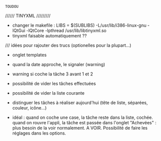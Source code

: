 	TOUDOU

////// TINYXML  /////////
- changer le makefile :
LIBS  = $(SUBLIBS)  -L/usr/lib/i386-linux-gnu -lQtGui -lQtCore -lpthread /usr/lib/libtinyxml.so
- tinyxml faisable automatiquement ?? 

/// idées pour rajouter des trucs (optionelles pour la plupart...)
- onglet templates
- quand la date approche, le signaler (warning)
- warning si coche la tâche 3 avant 1 et 2

- possibilité de vider les tâches effectuées
- possibilité de vider la liste courante

- distinguer les tâches à réaliser aujourd'hui (tête de liste, séparées, couleur, icône...)

- idéal : quand on coche une case, la tâche reste dans la liste, cochée. quand on rouvre l'appli, la tâche est passée dans l'onglet "Achevées" : plus besoin de la voir normalement.
A VOIR. Possibilité de faire les réglages dans les options.

